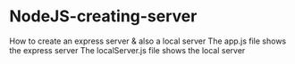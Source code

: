 # NodeJS-creating-server
How to create an express server &amp; also a local server
The app.js file shows the express server
The localServer.js file shows the local server
